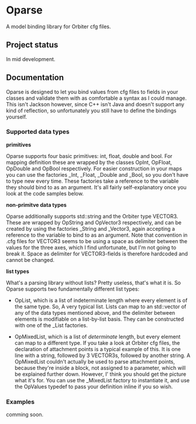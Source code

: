 # Oparse

A model binding library for Orbiter cfg files.

## Project status

In mid development.

## Documentation

Oparse is designed to let you bind values from cfg files to fields in your classes and validate them with as comfortable a syntax as I could manage.
This isn't Jackson however, since C++ isn't Java and doesn't support any kind of reflection, so unfortunately you still have to define the bindings yourself.

### Supported data types

__primitives__

Oparse supports four basic primitives: int, float, double and bool. 
For mapping definition these are wrapped by the classes OpInt, OpFloat, OpDouble and OpBool respectively.
For easier construction in your maps you can use the factories _Int, _Float, _Double and _Bool, so you don't have to type new every time.
These factories take a reference to the variable they should bind to as an argument. It's all fairly self-explanatory once you look at the code samples below.

__non-primitve data types__

Oparse additionally supports std::string and the Orbiter type VECTOR3.
These are wrapped by OpString and OpVector3 respectively, and can be created by using the factories _String and _Vector3,
again accepting a reference to the variable to bind to as an argument.
Note that convention in .cfg files for VECTOR3 seems to be using a space as delimiter between the values for the three axes,
which I find unfortunate, but I'm not going to break it. Space as delimiter for VECTOR3-fields is therefore hardcoded and cannot be changed.

__list types__

What's a parsing library without lists? Pretty useless, that's what it is. So Oparse supports two fundamentally different list types:
 * OpList, which is a list of indeterminate length where every element is of the same type. So, A very typical list.
 Lists can map to an std::vector of any of the data types mentioned above, and the delimiter between elements is modifiable on a list-by-list basis.
 They can be constructed with one of the _List factories.

 * OpMixedList, which is a list of *determinate* length, but every element can map to a different type. If you take a look at Orbiter cfg files,
 the declaration of attachment points is a typical example of this. It is one line with a string, followed by 3 VECTOR3s, followed by another string.
 A OpMixedList couldn't actually be used to parse attachment points, because they're inside a block, not assigned to a parameter, which will be explained further down.
 However, I' think you should get the picture what it's for. You can use the _MixedList factory to instantiate it, and use the OpValues typedef to pass your definition inline if you so wish.

 ### Examples

 comming soon.
